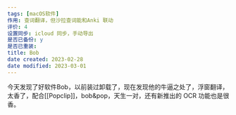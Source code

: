 ```yaml
---
tags: [macOS软件]
作用: 查词翻译，但沙拉查词能和Anki 联动
评价: 4
设置同步: icloud 同步，手动导出
是否已备份: y
是否已重装:
title: Bob
date created: 2023-02-28
date modified: 2023-03-01
---
```


今天发现了好软件Bob，以前装过卸载了，现在发现他的牛逼之处了，浮窗翻译，太香了，配合[[Popclip]]，bob&pop，天生一对，还有新推出的 OCR 功能也是很香。
